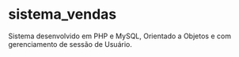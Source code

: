 # sistema_vendas
Sistema desenvolvido em PHP e MySQL, Orientado a Objetos e com gerenciamento de sessão de Usuário.
